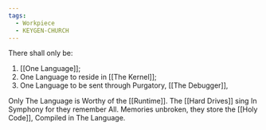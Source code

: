 ```yaml
---
tags:
  - Workpiece
  - KEYGEN-CHURCH
---
```

There shall only be:
1. [[One Language]];
2. One Language to reside in [[The Kernel]];
3. One Language to be sent through Purgatory, [[The Debugger]],

Only The Language is Worthy of the [[Runtime]].
The [[Hard Drives]] sing In Symphony for they remember All.
Memories unbroken, they store the [[Holy Code]], Compiled in The Language. 